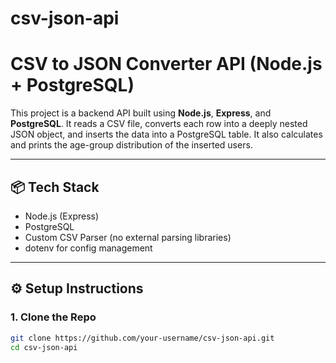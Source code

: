 # csv-json-api
# CSV to JSON Converter API (Node.js + PostgreSQL)

This project is a backend API built using **Node.js**, **Express**, and **PostgreSQL**. It reads a CSV file, converts each row into a deeply nested JSON object, and inserts the data into a PostgreSQL table. It also calculates and prints the age-group distribution of the inserted users.

---

## 📦 Tech Stack

- Node.js (Express)
- PostgreSQL
- Custom CSV Parser (no external parsing libraries)
- dotenv for config management

---

## ⚙️ Setup Instructions

### 1. Clone the Repo

```bash
git clone https://github.com/your-username/csv-json-api.git
cd csv-json-api
